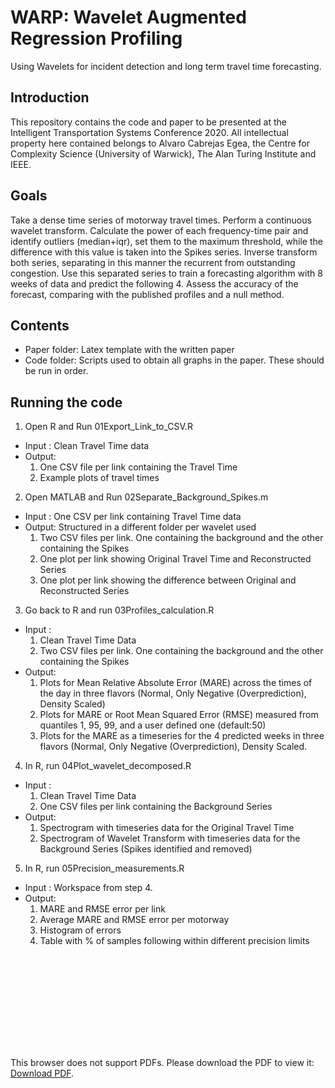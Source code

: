 # WARP: Wavelet Augmented Regression Profiling
Using Wavelets for incident detection and long term travel time forecasting.

## Introduction
This repository contains the code and paper to be presented at the Intelligent Transportation Systems Conference 2020.
All intellectual property here contained belongs to Alvaro Cabrejas Egea, the Centre for Complexity Science (University of Warwick), The Alan Turing Institute and IEEE.

## Goals
Take a dense time series of motorway travel times. 
Perform a continuous wavelet transform. 
Calculate the power of each frequency-time pair and identify outliers (median+iqr), set them to the maximum threshold, while the difference with this value is taken into the Spikes series.
Inverse transform both series, separating in this manner the recurrent from outstanding congestion.
Use this separated series to train a forecasting algorithm with 8 weeks of data and predict the following 4.
Assess the accuracy of the forecast, comparing with the published profiles and a null method.

## Contents
- Paper folder: Latex template with the written paper
- Code folder: Scripts used to obtain all graphs in the paper. These should be run in order.

## Running the code
1. Open R and Run 01Export_Link_to_CSV.R
  * Input : Clean Travel Time data
  * Output: 
    1. One CSV file per link containing the Travel Time
    2. Example plots of travel times
2. Open MATLAB and Run 02Separate_Background_Spikes.m
  * Input : One CSV per link containing Travel Time data
  * Output: Structured in a different folder per wavelet used
    1. Two CSV files per link. One containing the background and the other containing the Spikes
    2. One plot per link showing Original Travel Time and Reconstructed Series
    3. One plot per link showing the difference between Original and Reconstructed Series
3. Go back to R and run 03Profiles_calculation.R
  * Input : 
    1. Clean Travel Time Data
    2. Two CSV files per link. One containing the background and the other containing the Spikes
  * Output: 
    1. Plots for Mean Relative Absolute Error (MARE) across the times of the day in three flavors (Normal, Only Negative (Overprediction), Density Scaled)
    2. Plots for MARE or Root Mean Squared Error (RMSE) measured from quantiles 1, 95, 99, and a user defined one (default:50)
    3. Plots for the MARE as a timeseries for the 4 predicted weeks in three flavors (Normal, Only Negative (Overprediction), Density Scaled.
4. In R, run 04Plot_wavelet_decomposed.R
  * Input : 
    1. Clean Travel Time Data
    2. One CSV files per link containing the Background Series
  * Output: 
    1. Spectrogram with timeseries data for the Original Travel Time
    2. Spectrogram of Wavelet Transform with timeseries data for the Background Series (Spikes identified and removed)
5. In R, run 05Precision_measurements.R
  * Input : Workspace from step 4.
  * Output:
    1. MARE and RMSE error per link
    2. Average MARE and RMSE error per motorway
    3. Histogram of errors
    4. Table with % of samples following within different precision limits


<object data="https://github.com/ACabrejas/IEEE_Wavelets/blob/master/paper/images/M6_daytime_8_12.pdf" type="application/pdf" width="700px" height="700px">
    <embed src="https://github.com/ACabrejas/IEEE_Wavelets/blob/master/paper/images/M6_daytime_8_12.pdf">
        <p>This browser does not support PDFs. Please download the PDF to view it: <a href="https://github.com/ACabrejas/IEEE_Wavelets/blob/master/paper/images/M6_daytime_8_12.pdf">Download PDF</a>.</p>
    </embed>
</object>
